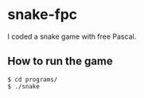 # snake-fpc
I coded a snake game with free Pascal. 

## How to run the game
```
$ cd programs/
$ ./snake
```
